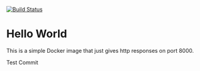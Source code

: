 [![Build Status](https://cloud.drone.io/api/badges/bic-harness/docker-hello-world/status.svg?ref=refs/heads/master)](https://cloud.drone.io/bic-harness/docker-hello-world)

Hello World
===========

This is a simple Docker image that just gives http responses on port 8000.

Test Commit